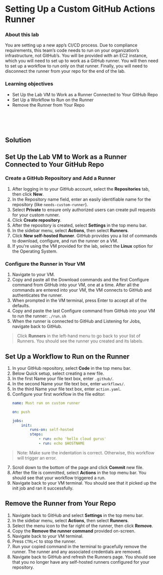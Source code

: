 # Setting Up a Custom GitHub Actions Runner

### About this lab
You are setting up a new app’s CI/CD process. Due to compliance requirements, this team’s code needs to run on your organization’s infrastructure, not GitHub’s. You will be provided with an EC2 instance, which you will need to set up to work as a GitHub runner. You will then need to set up a workflow to run only on that runner. Finally, you will need to disconnect the runner from your repo for the end of the lab.

### Learning objectives
- Set Up the Lab VM to Work as a Runner Connected to Your GitHub Repo
- Set Up a Workflow to Run on the Runner
- Remove the Runner from Your Repo


<br><br><br>


## Solution

## Set Up the Lab VM to Work as a Runner Connected to Your GitHub Repo
### Create a GitHub Repository and Add a Runner
1. After logging in to your GitHub account, select the **Repositories** tab, then click **New**.
2. In the Repository name field, enter an easily identifiable name for the repository (like `needs-custom-runner`).
3. Select **Private** to ensure only authorized users can create pull requests for your custom runner.
4. Click **Create repository**.
5. After the repository is created, select **Settings** in the top menu bar.
6. In the sidebar menu, select **Actions**, then select **Runners**.
7. Click **New self-hosted Runner**. GitHub provides you a list of commands to download, configure, and run the runner on a VM.
8. If you're using the VM provided for the lab, select the **Linux** option for the Operating System.


### Configure the Runner in Your VM
1. Navigate to your VM.
2. Copy and paste all the Download commands and the first Configure command from GitHub into your VM, one at a time. After all the commands are entered into your VM, the VM connects to GitHub and authenticates the runner.
3. When prompted in the VM terminal, press Enter to accept all of the defaults.
4. Copy and paste the last Configure command from GitHub into your VM to run the runner:
    `./run.sh`
5. When the runner is connected to GitHub and Listening for Jobs, navigate back to GitHub.

> Click **Runners** in the left-hand menu to go back to your list of Runners. You should see the runner you created and its labels.

## Set Up a Workflow to Run on the Runner
1. In your GitHub repository, select **Code** in the top menu bar.
2. Below Quick setup, select creating a new file.
3. In the first Name your file text box, enter `.github/`.
4. In the second Name your file text box, enter `workflows/`.
5. In the third Name your file text box, enter `action.yaml`.
6. Configure your first workflow in the file editor:
    ```yaml
    name: Must run on custom runner

    on: push

    jobs:
        init:
            runs-on: self-hosted
            steps:
                - run: echo 'hello cloud gurus'
                - run: echo $HOSTNAME
    ```
> Note: Make sure the indentation is correct. Otherwise, this workflow will trigger an error.

7. Scroll down to the bottom of the page and click **Commit** new file.
8. After the file is committed, select **Actions** in the top menu bar. You should see that your workflow triggered a run.
9. Navigate back to your VM terminal. You should see that it picked up the init job and ran it successfully.

## Remove the Runner from Your Repo
1. Navigate back to GitHub and select **Settings** in the top menu bar.
2. In the sidebar menu, select **Actions**, then select **Runners**.
3. Select the menu icon to the far right of the runner, then click **Remove**.
4. Copy the **Remove the runner command** provided on-screen.
5. Navigate back to your VM terminal.
6. Press `CTRL+C` to stop the runner.
7. Run your copied command in the terminal to gracefully remove the runner. The runner and any associated credentials are removed.
8. Navigate back to GitHub and refresh the Runners page. You should see that you no longer have any self-hosted runners configured for your repository.